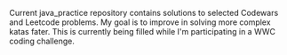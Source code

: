 Current java_practice repository contains solutions to selected Codewars and Leetcode problems. My goal is to improve in solving more complex katas fater.
This is currently being filled while I'm participating in a WWC coding challenge.
